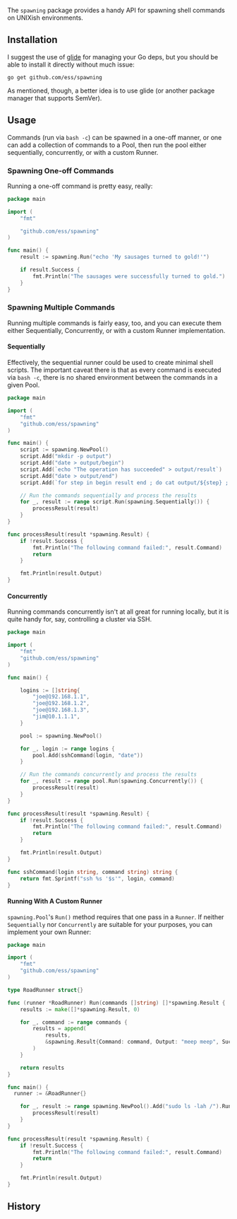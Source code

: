 The `spawning` package provides a handy API for spawning shell commands on
UNIXish environments.

## Installation ##

I suggest the use of [glide](https://glide.sh) for managing your Go deps, but
you should be able to install it directly without much issue:

```
go get github.com/ess/spawning
```

As mentioned, though, a better idea is to use glide (or another package manager
that supports SemVer).

## Usage ##

Commands (run via `bash -c`) can be spawned in a one-off manner, or one can
add a collection of commands to a Pool, then run the pool either sequentially,
concurrently, or with a custom Runner.

### Spawning One-off Commands ###

Running a one-off command is pretty easy, really:

```go
package main

import (
	"fmt"

	"github.com/ess/spawning"
)

func main() {
	result := spawning.Run("echo 'My sausages turned to gold!'")

	if result.Success {
		fmt.Println("The sausages were successfully turned to gold.")
	}
}
```

### Spawning Multiple Commands ###

Running multiple commands is fairly easy, too, and you can execute them either
Sequentially, Concurrently, or with a custom Runner implementation.

#### Sequentially ####

Effectively, the sequential runner could be used to create minimal shell
scripts. The important caveat there is that as every command is executed via
`bash -c`, there is no shared environment between the commands in a given Pool.

```go
package main

import (
	"fmt"
	"github.com/ess/spawning"
)

func main() {
	script := spawning.NewPool()
	script.Add("mkdir -p output")
	script.Add("date > output/begin")
	script.Add(`echo "The operation has succeeded" > output/result`)
	script.Add("date > output/end")
	script.Add(`for step in begin result end ; do cat output/${step} ; done`)

	// Run the commands sequentially and process the results
	for _, result := range script.Run(spawning.Sequentially()) {
		processResult(result)
	}
}

func processResult(result *spawning.Result) {
	if !result.Success {
		fmt.Println("The following command failed:", result.Command)
		return
	}

	fmt.Println(result.Output)
}
```

#### Concurrently ####

Running commands concurrently isn't at all great for running locally, but it is
quite handy for, say, controlling a cluster via SSH.

```go
package main

import (
	"fmt"
	"github.com/ess/spawning"
)

func main() {

	logins := []string{
		"joe@192.168.1.1",
		"joe@192.168.1.2",
		"joe@192.168.1.3",
		"jim@10.1.1.1",
	}

	pool := spawning.NewPool()

	for _, login := range logins {
		pool.Add(sshCommand(login, "date"))
	}

	// Run the commands concurrently and process the results
	for _, result := range pool.Run(spawning.Concurrently()) {
		processResult(result)
	}
}

func processResult(result *spawning.Result) {
	if !result.Success {
		fmt.Println("The following command failed:", result.Command)
		return
	}

	fmt.Println(result.Output)
}

func sshCommand(login string, command string) string {
	return fmt.Sprintf("ssh %s '$s'", login, command)
}
```

#### Running With A Custom Runner ####

`spawning.Pool`'s `Run()` method requires that one pass in a `Runner`. If
neither `Sequentially` nor `Concurrently` are suitable for your purposes, you
can implement your own Runner:

```go
package main

import (
	"fmt"
	"github.com/ess/spawning"
)

type RoadRunner struct{}

func (runner *RoadRunner) Run(commands []string) []*spawning.Result {
	results := make([]*spawning.Result, 0)

	for _, command := range commands {
		results = append(
			results,
			&spawning.Result{Command: command, Output: "meep meep", Success: true},
		)
	}

	return results
}

func main() {
  runner := &RoadRunner{}

	for _, result := range spawning.NewPool().Add("sudo ls -lah /").Run(runner) {
		processResult(result)
	}
}

func processResult(result *spawning.Result) {
	if !result.Success {
		fmt.Println("The following command failed:", result.Command)
		return
	}

	fmt.Println(result.Output)
}
```

## History ##
